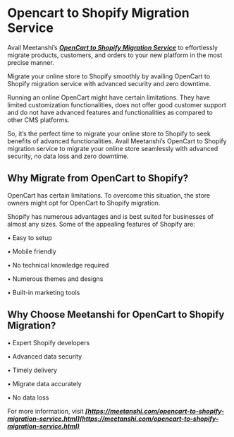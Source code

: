 # Opencart to Shopify Migration Service

Avail Meetanshi’s ***[OpenCart to Shopify Migration Service](https://meetanshi.com/opencart-to-shopify-migration-service.html)*** to effortlessly migrate products, customers, and orders to your new platform in the most precise manner. 

Migrate your online store to Shopify smoothly by availing OpenCart to Shopify migration service with advanced security and zero downtime. 

Running an online OpenCart might have certain limitations. They have limited customization functionalities, does not offer good customer support and do not have advanced features and functionalities as compared to other CMS platforms. 

So, it’s the perfect time to migrate your online store to Shopify to seek benefits of advanced functionalities. Avail Meetanshi’s OpenCart to Shopify migration service to migrate your online store seamlessly with advanced security, no data loss and zero downtime. 

## Why Migrate from OpenCart to Shopify?

OpenCart has certain limitations. To overcome this situation, the store owners might opt for OpenCart to Shopify migration. 

Shopify has numerous advantages and is best suited for businesses of almost any sizes. Some of the appealing features of Shopify are: 

•	Easy to setup

•	Mobile friendly

•	No technical knowledge required

•	Numerous themes and designs

•	Built-in marketing tools

## Why Choose Meetanshi for OpenCart to Shopify Migration?

•	Expert Shopify developers

•	Advanced data security

•	Timely delivery

•	Migrate data accurately

•	No data loss

For more information, visit ***[https://meetanshi.com/opencart-to-shopify-migration-service.html](https://meetanshi.com/opencart-to-shopify-migration-service.html)***
